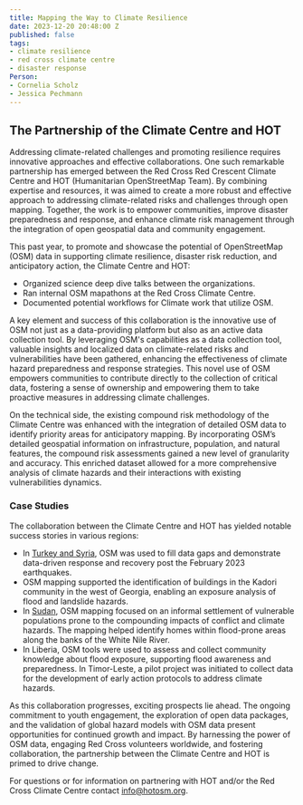 ```yaml
---
title: Mapping the Way to Climate Resilience
date: 2023-12-20 20:48:00 Z
published: false
tags:
- climate resilience
- red cross climate centre
- disaster response
Person:
- Cornelia Scholz
- Jessica Pechmann
---
```


## The Partnership of the Climate Centre and HOT

Addressing climate-related challenges and promoting resilience requires innovative approaches and effective collaborations. One such remarkable partnership has emerged between the Red Cross Red Crescent Climate Centre and HOT (Humanitarian OpenStreetMap Team). By combining expertise and resources, it was aimed to create a more robust and effective approach to addressing climate-related risks and challenges through open mapping. Together, the work is to empower communities, improve disaster preparedness and response, and enhance climate risk management through the integration of open geospatial data and community engagement. 

This past year, to promote and showcase the potential of OpenStreetMap (OSM) data in supporting climate resilience, disaster risk reduction, and anticipatory action, the Climate Centre and HOT:
 * Organized science deep dive talks between the organizations.
* Ran internal OSM mapathons at the Red Cross Climate Centre. 
* Documented potential workflows for Climate work that utilize OSM.

A key element and success of this collaboration is the innovative use of OSM not just as a data-providing platform but also as an active data collection tool. By leveraging OSM's capabilities as a data collection tool, valuable insights and localized data on climate-related risks and vulnerabilities have been gathered, enhancing the effectiveness of climate hazard preparedness and response strategies. This novel use of OSM empowers communities to contribute directly to the collection of critical data, fostering a sense of ownership and empowering them to take proactive measures in addressing climate challenges. 

On the technical side, the existing compound risk methodology of the Climate Centre was enhanced with the integration of detailed OSM data to identify priority areas for anticipatory mapping. By incorporating OSM’s detailed geospatial information on infrastructure, population, and natural features, the compound risk assessments gained a new level of granularity and accuracy. This enriched dataset allowed for a more comprehensive analysis of climate hazards and their interactions with existing vulnerabilities dynamics.

### Case Studies

The collaboration between the Climate Centre and HOT has yielded notable success stories in various regions:
* In [Turkey and Syria](https://arcg.is/1aueK10), OSM was used to fill data gaps and demonstrate data-driven response and recovery post the February 2023 earthquakes. 
* OSM mapping supported the identification of buildings in the Kadori community in the west of Georgia, enabling an exposure analysis of flood and landslide hazards. 
* In [Sudan](https://storymaps.arcgis.com/stories/2f1a015682a148adb0bc07db4426d88b), OSM mapping focused on an informal settlement of vulnerable populations prone to the compounding impacts of conflict and climate hazards. The mapping helped identify homes within flood-prone areas along the banks of the White Nile River. 
* In Liberia, OSM tools were used to assess and collect community knowledge about flood exposure, supporting flood awareness and preparedness. 
In Timor-Leste, a pilot project was initiated to collect data for the development of early action protocols to address climate hazards. 

As this collaboration progresses, exciting prospects lie ahead. The ongoing commitment to youth engagement, the exploration of open data packages, and the validation of global hazard models with OSM data present opportunities for continued growth and impact. By harnessing the power of OSM data, engaging Red Cross volunteers worldwide, and fostering collaboration, the partnership between the Climate Centre and HOT is primed to drive change. 

For questions or for information on partnering with HOT and/or the Red Cross Climate Centre contact info@hotosm.org. 